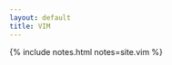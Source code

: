 ```yaml
---
layout: default
title: VIM
---
```

{% include notes.html notes=site.vim %}










































 













